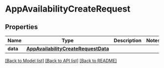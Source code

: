 # AppAvailabilityCreateRequest

## Properties
Name | Type | Description | Notes
------------ | ------------- | ------------- | -------------
**data** | [**AppAvailabilityCreateRequestData**](AppAvailabilityCreateRequestData.md) |  | 

[[Back to Model list]](../README.md#documentation-for-models) [[Back to API list]](../README.md#documentation-for-api-endpoints) [[Back to README]](../README.md)


